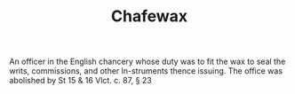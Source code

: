 ---
title: Chafewax
letter: C
permalink: "/definitions/bld-chafewax.html"
body: An officer in the English chancery whose duty was to fit the wax to seal the
  writs, commissions, and other ln-struments thence issuing. The office was abolished
  by St 15 & 16 Vlct. c. 87, § 23
published_at: '2018-07-07'
source: Black's Law Dictionary 2nd Ed (1910)
layout: post
---